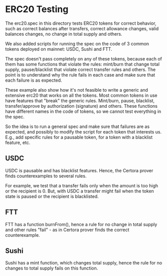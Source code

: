 # ERC20 Testing

The erc20.spec in this directory tests ERC20 tokens for correct behavior, such as
correct balances after transfers, correct allowance changes, valid balances changes,
no change in total supply and others.

We also added scripts for running the spec on the code of 3 common tokens deployed on mainnet:
USDC, Sushi and FTT.

The spec doesn't pass completely on any of these tokens, because each of them has some functions that
violate the rules: mint/burn that change total supply, pause/blacklist that violate correct transfer rules
and others. The point is to understand why the rule fails in each case and make sure that each failure
is as expected.

These example also show how it's not feasible to write a generic and extensive erc20 that works on all the tokens.
Most common tokens in use have features that "break" the generic rules. Mint/burn, pause, blacklist, transfer/approve
by authorization (signature) and others. These functions have different names in the code of tokens, so we cannot
test everything in the spec.

So the idea is to run a general spec and make sure that failures are as expected, and possibly to modify the script
for each token that interests us. E.g., add specific rules for a pausable token, for a token with a blacklist feature,
etc.

## USDC 

USDC is pausable and has blacklist features. Hence, the Certora prover finds counterexamples
to several rules. 

For example, we test that a transfer fails only when the amount is too high or the recipient is 0.
But, with USDC a transfer might fail when the token state is paused or the recipient is blacklisted.

## FTT

FTT has a function burnFrom(), hence a rule for no change in total supply and other rules "fail" - as
in Certora prover finds the correct counterexample.

## Sushi

Sushi has a mint function, which changes total supply, hence the rule for no changes to total supply fails
on this function.


